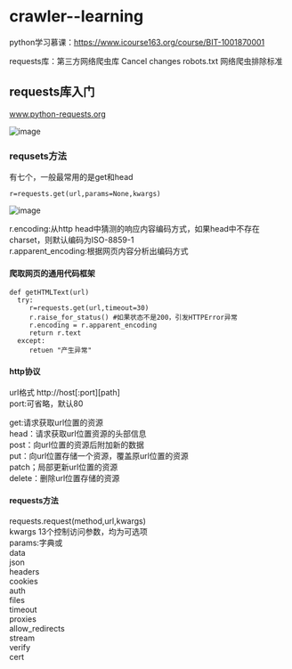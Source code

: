 # crawler--learning

python学习慕课：https://www.icourse163.org/course/BIT-1001870001

requests库：第三方网络爬虫库
Cancel changes
robots.txt 网络爬虫排除标准

## requests库入门
www.python-requests.org

![image](https://user-images.githubusercontent.com/45223160/141294890-b06e41fd-06d0-4658-b25b-d80df8d48727.png)

### requsets方法
有七个，一般最常用的是get和head
```
r=requests.get(url,params=None,kwargs)
```

![image](https://user-images.githubusercontent.com/45223160/141295527-38655123-44d6-475f-aaab-4c18f62a651b.png)

r.encoding:从http head中猜测的响应内容编码方式，如果head中不存在charset，则默认编码为ISO-8859-1   
r.apparent_encoding:根据网页内容分析出编码方式

#### 爬取网页的通用代码框架
```  
def getHTMLText(url)
  try:
     r=requests.get(url,timeout=30)
     r.raise_for_status() #如果状态不是200，引发HTTPError异常
     r.encoding = r.apparent_encoding
     return r.text
  except:
     retuen "产生异常"
```    
#### http协议
url格式 http://host[:port][path]   
port:可省略，默认80   

get:请求获取url位置的资源   
head：请求获取url位置资源的头部信息   
post：向url位置的资源后附加新的数据   
put：向url位置存储一个资源，覆盖原url位置的资源   
patch；局部更新url位置的资源   
delete：删除url位置存储的资源   

#### requests方法
requests.request(method,url,kwargs)   
kwargs 13个控制访问参数，均为可选项   
params:字典或   
data   
json   
headers   
cookies   
auth   
files   
timeout   
proxies   
allow_redirects   
stream   
verify   
cert   
